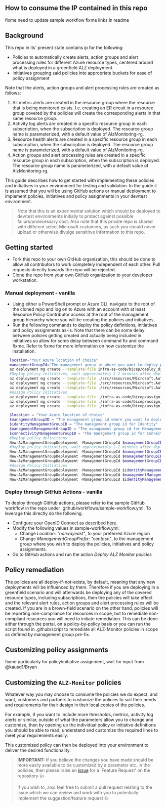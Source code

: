 <!-- markdownlint-disable -->
## How to consume the IP contained in this repo
<!-- markdownlint-restore -->

fixme need to update sample workflow
fixme links in readme

## Background

This repo in its' present state contains ip for the following:
- Policies to automatically create alerts, action groups and alert processing rules for different Azure resource types, centered around what is deployed in a greenfield ALZ deployment.
- Initiatives grouping said policies into appropriate buckets for ease of policy assignment

Note that the alerts, action groups and alert processing rules are created as follows:
1. All metric alerts are created in the resource group where the resource that is being monitored exists. I.e. creating an ER circuit in a resource group covered by the policies will create the corresponding alerts in that same resource group.
2. Activity log alerts are created in a specific resource group in each subscription, when the subscription is deployed. The resource group name is parameterized, with a default value of AlzMonitoring-rg.
3. Resource health alerts are created in a specific resource group in each subscription, when the subscription is deployed. The resource group name is parameterized, with a default value of AlzMonitoring-rg.
4. Action groups and alert processing rules are created in a specific resource group in each subscription, when the subscription is deployed. The resource group name is parameterized, with a default value of AlzMonitoring-rg.

This guide describes how to get started with implementing these policies and initiatives in your environment for testing and validation. In the guide it is assumed that you will be using GitHub actions or manual deployment to implement policies, initiatives and policy assignments in your dev/test environment. 

> Note that this is an experimental solution which should be deployed to dev/test environments initially to protect against possible failurs/unnecessary cost. 
> Also note that this private repo is shared with different select Microsoft customers, as such you should never upload or otherwise divulge sensititve information to this repo.

## Getting started

- Fork this repo to your own GitHub organization, this should be done to allow all contributors to work completely independent of each other. Pull requests directly towards the repo will be rejected.
- Clone the repo from your own GitHub organization to your developer workstation. 

### Manual deployment - vanilla
- Using either a PowerShell prompt or Azure CLI, navigate to the root of the cloned repo and log on to Azure with an account with at least Resource Policy Contributor access at the root of the management group hierarchy where you will be creating the policies and initiatives.
- Run the following commands to deploy the policy definitions, initiatives and policy assignments as-is. Note that there can be some delay between policies getting created and actually being included in initiatives so allow for some delay between command fix and command fixme. Refer to fixme for more information on how customize the installation.


```bash
  location="Your Azure location of choice"
  managementGroupId="The management group id where you want to deploy policies"
  az deployment mg create --template-file infra-as-code/bicep/deploy_dine_policies.bicep --location $location --management-group-id $managementGroupId
  #Deploy policy initiatives, wait approximately 1-2 minutes after deploying policies to ensure that there are no errors when creating initiatives
  az deployment mg create --template-file ./src/resources/Microsoft.Authorization/policySetDefinitions/ALZ-MonitorConnectivity.json --location $location --management-group-id $managementGroupId
  az deployment mg create --template-file ./src/resources/Microsoft.Authorization/policySetDefinitions/ALZ-MonitorIdentity.json --location $location --management-group-id $managementGroupId
  az deployment mg create --template-file ./src/resources/Microsoft.Authorization/policySetDefinitions/ALZ-MonitorManagement.json --location $location --management-group-id $managementGroupId
  #Assign Policy Initiatives
  az deployment mg create --template-file ./infra-as-code/bicep/assign_initiatives_identity.bicep --location $location --management-group-id $identityManagementGroupID --parameters parPolicyManagementGroupId=$managementGroupId
  az deployment mg create --template-file ./infra-as-code/bicep/assign_initiatives_management.bicep --location $location --management-group-id $managementyManagementGroupID --parameters parPolicyManagementGroupId=$managementGroupId
  az deployment mg create --template-file ./infra-as-code/bicep/assign_initiatives_connectivity.bicep --location $location --management-group-id $connectivityManagementGroupID --parameters parPolicyManagementGroupId=$managementGroupId
```

```powershell
  $location = "Your Azure location of choice"
  $managementGroupID = "The management group id where you want to deploy policies"
  $identityManagementGroupID = "The management group id for Identity"
  $managementManagementGroupID = "The management group id for Management"
  $connectivityManagementGroupID = "The management group id for Connectivity"
  #Deploy policy definitions
  New-AzManagementGroupDeployment -ManagementGroupId $managementGroupID -Location $location -TemplateFile ./infra-as-code/bicep/deploy_dine_policies.bicep
  #Deploy policy initiatives, wait approximately 1-2 minutes after deploying policies to ensure that there are no errors when creating initiatives
  New-AzManagementGroupDeployment -ManagementGroupId $managementGroupID -Location $location -TemplateFile ./src/resources/Microsoft.Authorization/policySetDefinitions/ALZ-MonitorConnectivity.json
  New-AzManagementGroupDeployment -ManagementGroupId $managementGroupID -Location $location -TemplateFile ./src/resources/Microsoft.Authorization/policySetDefinitions/ALZ-MonitorIdentity.json
  New-AzManagementGroupDeployment -ManagementGroupId $managementGroupID -Location $location -TemplateFile ./src/resources/Microsoft.Authorization/policySetDefinitions/ALZ-MonitorManagement.json
  #Assign Policy Initiatives
  New-AzManagementGroupDeployment -ManagementGroupId $identityManagementGroupID -Location $location -TemplateFile ./infra-as-code/bicep/assign_initiatives_identity.bicep -parPolicyManagementGroupId $managementGroupId
  New-AzManagementGroupDeployment -ManagementGroupId $managementManagementGroupID -Location $location -TemplateFile ./infra-as-code/bicep/assign_initiatives_management.bicep -parPolicyManagementGroupId $managementGroupId
  New-AzManagementGroupDeployment -ManagementGroupId $identityManagementGroupID -Location $location -TemplateFile ./infra-as-code/bicep/assign_initiatives_connectivity.bicep -parPolicyManagementGroupId $managementGroupId
```
### Deploy through GitHub Actions - vanilla
To deploy through GitHub actions, please refer to the sample GitHub workflow in the repo under .github/workflows/sample-workflow.yml. To leverage this directly do the following.
- Configure your OpenID Connect as described [here](https://learn.microsoft.com/en-us/azure/developer/github/connect-from-azure?tabs=azure-portal%2Cwindows#use-the-azure-login-action-with-openid-connect).
- Modify the following values in sample-workflow.yml:
  - Change _Location: "norwayeast"_, to your preferred Azure region
  - Change _ManagementGroupPrefix: "contoso"_, to the management group where you wish to deploy the policies, initiatives and policy assignments.
- Go to GitHub actions and run the action *Deploy ALZ Monitor policies*

## Policy remediation
The policies are all deploy-if-not-exists, by default, meaning that any new deployments will be influenced by them. Therefore if you are deploying in a greenfield scenario and will afterwards be deploying any of the covered resource types, including subscriptions, then the policies will take effect and the relevant alert rules, action groups and alert processing rules will be created. 
If you are in a brown-field scenario on the other hand, policies will be reporting non-compliance for resources in scope, but to remediate non-compliant resources you will need to initiate remediation. This can be done either through the portal, on a policy-by-policy basis or you can run the script found in .github/script to remediate all ALZ-Monitor policies in scope as defined by management group pre-fix.

## Customizing policy assignments
fixme particularly for policy/initiative assignment, wait for input from @kausd1/Bryan

## Customizing the `ALZ-Monitor` policies

Whatever way you may choose to consume the policies we do expect, and want, customers and partners to customize the policies to suit their needs and requirements for their design in their local copies of the policies.

For example, if you want to include more thresholds, metrics, activity log alerts or similar, outside of what the parameters allow you to change and customize, then by opening up the individual policy or initiative definitions you should be able to read, understand and customize the required lines to meet your requirements easily.

This customized policy can then be deployed into your environment to deliver the desired functionality.

<!-- markdownlint-disable -->
> **IMPORTANT:** If you believe the changes you have made should be more easily available to be customized by a parameter etc. in the policies, then please raise an [issue](https://github.com/Azure/ALZ-Monitor/issues) for a 'Feature Request' on the repository 👍
> 
> If you wish to, also feel free to submit a pull request relating to the issue which we can review and work with you to potentially implement the suggestion/feature request 👍
<!-- markdownlint-restore -->

